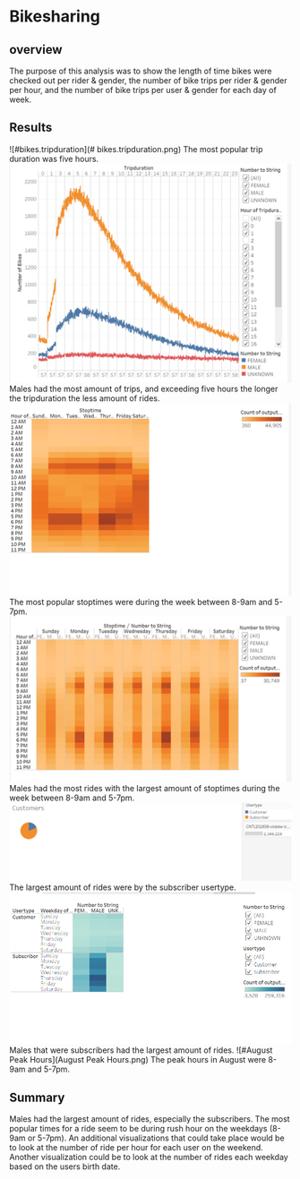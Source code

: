 # Bikesharing

## overview
The purpose of this analysis was to show the length of time bikes were checked out per rider & gender, the number of bike trips per rider & gender per hour, and the number of bike trips per user & gender for each day of week.

## Results
![#bikes.tripduration](# bikes.tripduration.png)
The most popular trip duration was five hours.
![#bikes.tripduration.gender](bikes.tripduration.gender.png)
Males had the most amount of trips, and exceeding five hours the longer the tripduration the less amount of rides.
![#stoptime.hour](stoptime.hour.png)
The most popular stoptimes were during the week between 8-9am and 5-7pm.
![#stoptime.gender.hour](stoptime.gender.hour.png)
Males had the most rides with the largest amount of stoptimes during the week between 8-9am and 5-7pm.
![#Usertypes](Usertypes.png)
The largest amount of rides were by the subscriber usertype.
![#usertype.gender.weekday](usertype.gender.weekday.png)
Males that were subscribers had the largest amount of rides. 
![#August Peak Hours](August Peak Hours.png)
The peak hours in August were 8-9am and 5-7pm. 

## Summary
Males had the largest amount of rides, especially the subscribers. The most popular times for a ride seem to be during rush hour on the weekdays (8-9am or 5-7pm). An additional visualizations that could take place would be to look at the number of ride per hour for each user on the weekend. Another visualization could be to look at the number of rides each weekday based on the users birth date.
